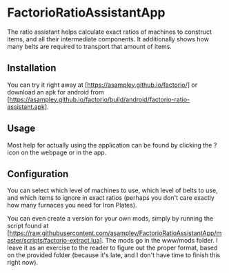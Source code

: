 # FactorioRatioAssistantApp

The ratio assistant helps calculate exact ratios of machines to construct items, and all their intermediate components. 
It additionally shows how many belts are required to transport that amount of items.

## Installation

You can try it right away at [https://asampley.github.io/factorio/] or download an apk for android from [https://asampley.github.io/factorio/build/android/factorio-ratio-assistant.apk].

## Usage

Most help for actually using the application can be found by clicking the ? icon on the webpage or in the app.

## Configuration

You can select which level of machines to use, which level of belts to use, and which items to ignore in exact ratios (perhaps you don't care exactly how many furnaces you need for Iron Plates).

You can even create a version for your own mods, simply by running the script found at [https://raw.githubusercontent.com/asampley/FactorioRatioAssistantApp/master/scripts/factorio-extract.lua].
The mods go in the www/mods folder. I leave it as an exercise to the reader to figure out the proper format, based on the provided folder (because it's late, and I don't have time to finish this right now).

